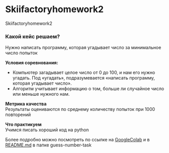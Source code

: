 # Skiifactoryhomework2
Skiifactoryhomework2
### Какой кейс решаем?    
Нужно написать программу, которая угадывает число за минимальное число попыток

**Условия соревнования:**  
- Компьютер загадывает целое число от 0 до 100, и нам его нужно угадать. Под «угадать», подразумевается «написать программу, которая угадывает число».
- Алгоритм учитывает информацию о том, больше ли случайное число или меньше нужного нам.

**Метрика качества**     
Результаты оцениваются по среднему количеству попыток при 1000 повторений

**Что практикуем**     
Учимся писать хороший код на python

Более подробно можно посмотреть по ссылке на [GoogleColab](https://colab.research.google.com/drive/1wcM4uE0DJjvRxmf-V-BwSLcqNC5ICUgh?usp=sharing) и в [README.md](https://github.com/Konstagit/Skiifactoryhomework2/blob/main/guess-number-task/README.md) в папке guess-number-task